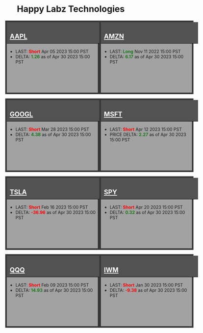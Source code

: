 
<style>
    .container-data {
            display: grid;
            grid-template-columns: repeat(auto-fit, minmax(260px, 1fr));
            grid-template-rows: repeat(auto-fit, minmax(180px, 1fr));
            grid-gap: 10px;
        }

        .box {
            min-width: 250px;
            max-width: 350px;
            height: 230px;
            border: 1px solid black;
            margin: 2px;
            width: 100%;
        }

        .box h2 {
            padding: 10px;
            padding-top: 34px;
            margin-top: 0 !important;
            width: 100%;
        }

        .box a:link, .box a:visited {
            color: #ffffff;
        }

        .box ul {
            margin: 5px;
        }

        .gray {
            background-color: #a2a2a2;
            border: 5px solid #353535;
        }

        .gray h2 {
            background-color: #525252;
            border-bottom: 1px solid black;
            color: #ffffff;
        }

        .red {
            background-color: #faaaaa;
            border: 5px solid #6e0000;
        }

        .red h2 {
            background-color: #b80000;
            border-bottom: 1px solid black;
            color: #ffffff;
        }

        .green {
            background-color: #92d98f;
            border: 5px solid #015e01;
        }

        .green h2 {
            background-color: #004225;
            border-bottom: 1px solid black;
            color: #ffffff;
        }

        .my-data {
            margin-right: auto !important;
            margin-left: auto !important;
            align-content: center;
            width: 120% !important;
            margin-left: -8% !important;
            max-width: 1200px !important;
            display: block !important;
        }
</style>
    
# Happy Labz Technologies
    
<div class="my-data px-3 my-5 markdown-body">
    <div class="container-data">
    <div class="box gray">
        <h2 id="aapl"><a href="{% link AAPL.md %}">AAPL</a></h2>
        <ul>
            <li>LAST: <b><span style="color: #ff0000;">Short</span></b> Apr 05 2023 15:00 PST</li>
            <li>DELTA: <b><span style="color: #167816;">1.26</span></b> as of Apr 30 2023 15:00 PST</li>
        </ul>
    </div>
    <div class="box gray">
        <h2 id="amzn"><a href="{% link AMZN.md %}">AMZN</a></h2>
        <ul>
            <li>LAST: <b><span style="color: #167816;">Long</span></b> Nov 11 2022 15:00 PST</li>
            <li>DELTA: <b><span style="color: #167816;">6.17</span></b> as of Apr 30 2023 15:00 PST</li>
        </ul>
    </div>
    <div class="box gray">
        <h2 id="googl"><a href="{% link GOOGL.md %}">GOOGL</a></h2>
        <ul>
            <li>LAST: <b><span style="color: #ff0000;">Short</span></b> Mar 28 2023 15:00 PST</li>
            <li>DELTA: <b><span style="color: #167816;">4.38</span></b> as of Apr 30 2023 15:00 PST</li>
        </ul>
    </div>
    <div class="box gray">
        <h2 id="msft"><a href="{% link MSFT.md %}">MSFT</a></h2>
        <ul>
            <li>LAST: <b><span style="color: #ff0000;">Short</span></b> Apr 12 2023 15:00 PST</li>
            <li>PRICE DELTA: <b><span style="color: #167816;">2.27</span></b> as of Apr 30 2023 15:00 PST</li>
        </ul>
    </div>
    <div class="box gray">
        <h2 id="tsla"><a href="{% link TSLA.md %}">TSLA</a></h2>
        <ul>
            <li>LAST: <b><span style="color: #ff0000;">Short</span></b> Feb 16 2023 15:00 PST</li>
            <li>DELTA: <b><span style="color: #ff0000;">-36.96</span></b> as of Apr 30 2023 15:00 PST</li>
        </ul>
    </div>
    <div class="box gray">
        <h2 id="spy"><a href="{% link SPY.md %}">SPY</a></h2>
        <ul>
            <li>LAST: <b><span style="color: #ff0000;">Short</span></b> Apr 20 2023 15:00 PST</li>
            <li>DELTA: <b><span style="color: #167816;">0.32</span></b> as of Apr 30 2023 15:00 PST</li>
        </ul>
    </div>
    <div class="box gray">
        <h2 id="qqq"><a href="{% link QQQ.md %}">QQQ</a></h2>
        <ul>
            <li>LAST: <b><span style="color: #ff0000;">Short</span></b> Feb 09 2023 15:00 PST</li>
            <li>DELTA: <b><span style="color: #167816;">14.93</span></b> as of Apr 30 2023 15:00 PST</li>
        </ul>
    </div>
    <div class="box gray">
        <h2 id="iwm"><a href="{% link IWM.md %}">IWM</a></h2>
        <ul>
            <li>LAST: <b><span style="color: #ff0000;">Short</span></b> Jan 30 2023 15:00 PST</li>
            <li>DELTA: <b><span style="color: #ff0000;">-9.38</span></b> as of Apr 30 2023 15:00 PST</li>
        </ul>
    </div>
</div></div>